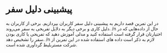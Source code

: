 # پیشبینی دلیل سفر

در این تمرین قصد داریم به پیشبینی دلیل سفر کاربران بپردازیم. برخی از کاربران به دلیل کاری و برخی دیگر به دلایل تفریحی به سفر می‌روند. /n
حال از داده‌هایی که در اختیارتان قرار گرفته است استفاده کنید و مدلی آموزش دهید که تفریحی یا کاری بودن سفر را تشخیص دهد. /n
لازم به ذکر است داده های استفاده شده در این تمرین از شرکت مستربلیط گردآوری شده است.
